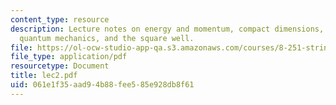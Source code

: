 ```yaml
---
content_type: resource
description: Lecture notes on energy and momentum, compact dimensions, orbifolds,
  quantum mechanics, and the square well.
file: https://ol-ocw-studio-app-qa.s3.amazonaws.com/courses/8-251-string-theory-for-undergraduates-spring-2007/061e1f35aad94b88fee585e928db8f61_lec2.pdf
file_type: application/pdf
resourcetype: Document
title: lec2.pdf
uid: 061e1f35-aad9-4b88-fee5-85e928db8f61
---
```

